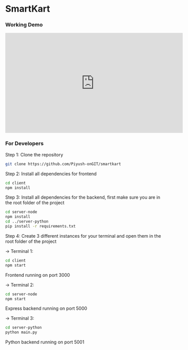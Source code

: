 # SmartKart

### Working Demo

<iframe width="560" height="315" src="https://www.youtube.com/embed/tmw6HBQd-kM" frameborder="0" allowfullscreen></iframe>

### For Developers

Step 1: Clone the repository
```bash
git clone https://github.com/Piyush-onGIT/smartkart
```

Step 2: Install all dependencies for frontend
```bash
cd client
npm install
```

Step 3: Install all dependencies for the backend, first make sure you are in the root folder of the project
```bash
cd server-node
npm install
cd ../server-python
pip install -r requirements.txt
```

Step 4: Create 3 different instances for your terminal and open them in the root folder of the project

  -> Terminal 1:
  ```bash
  cd client
  npm start
  ```
  Frontend running on port 3000
  

  -> Terminal 2:
  ```bash
  cd server-node
  npm start
  ```
  Express backend running on port 5000
  

  -> Terminal 3:
  ```bash
  cd server-python
  python main.py
  ```
  Python backend running on port 5001
